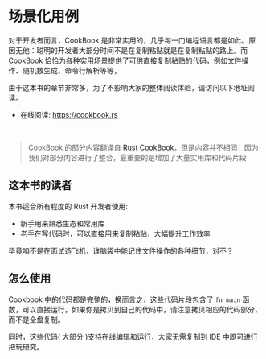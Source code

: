 # 场景化用例

对于开发者而言，CookBook 是非常实用的，几乎每一门编程语言都是如此。原因无他：聪明的开发者大部分时间不是在复制粘贴就是在复制粘贴的路上。而 CookBook 恰恰为各种实用场景提供了可供直接复制粘贴的代码，例如文件操作、随机数生成、命令行解析等等，

由于这本书的章节非常多，为了不影响大家的整体阅读体验，请访问以下地址阅读。

- 在线阅读: <a href="https://cookbook.rs" target="_blank">https://cookbook.rs</a>

<br />

> CookBook 的部分内容翻译自 [Rust CookBook](https://rust-lang-nursery.github.io/rust-cookbook/intro.html)，但是内容并不相同，因为我们对部分内容进行了整合，最重要的是增加了大量实用库和代码片段


## 这本书的读者
本书适合所有程度的 Rust 开发者使用:

- 新手用来熟悉生态和常用库
- 老手在写代码时，可以直接用来复制粘贴，大幅提升工作效率

毕竟咱不是在面试造飞机，谁脑袋中能记住文件操作的各种细节，对不？

## 怎么使用
Cookbook 中的代码都是完整的，换而言之，这些代码片段包含了 `fn main` 函数，可以直接运行，如果你是拷贝到自己的代码中，请注意拷贝相应的代码部分，而不是全盘复制。

同时，这些代码( 大部分 )支持在线编辑和运行，大家无需复制到 IDE 中即可进行把玩研究。



